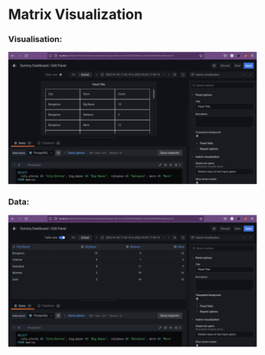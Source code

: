 # Matrix Visualization

### Visualisation:
![Matrix-visualization](/src/img/matrix-visualization-panel.png)
### Data:
![Matrix-visualization](/src/img/matrix-visualization-panel-data.png)
